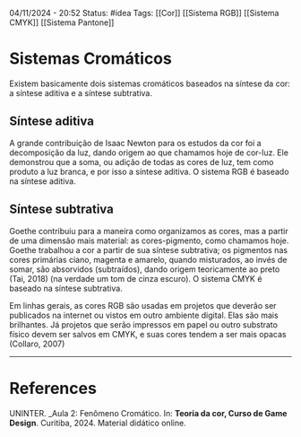 04/11/2024 - 20:52
Status: #idea
Tags: [[Cor]]  [[Sistema RGB]] [[Sistema CMYK]]  [[Sistema Pantone]]

# Sistemas Cromáticos

Existem basicamente dois sistemas cromáticos baseados na síntese da cor: a síntese aditiva e a síntese subtrativa.

## Síntese aditiva

A grande contribuição de Isaac Newton para os estudos da cor foi a decomposição da luz, dando origem ao que chamamos hoje de cor-luz. Ele demonstrou que a soma, ou adição de todas as cores de luz, tem como produto a luz branca, e por isso a síntese aditiva. O sistema RGB é baseado na síntese aditiva.
## Síntese subtrativa

Goethe contribuiu para a maneira como organizamos as cores, mas a partir de uma dimensão mais material: as cores-pigmento, como chamamos hoje. Goethe trabalhou a cor a partir de sua síntese subtrativa; os pigmentos nas cores primárias ciano, magenta e amarelo, quando misturados, ao invés de somar, são absorvidos (subtraídos), dando origem teoricamente ao preto (Tai, 2018) (na verdade um tom de cinza escuro). O sistema CMYK é baseado na síntese subtrativa. 

Em linhas gerais, as cores RGB são usadas em projetos que deverão ser publicados na internet ou vistos em outro ambiente digital. Elas são mais brilhantes. Já projetos que serão impressos em papel ou outro substrato físico devem ser salvos em CMYK, e suas cores tendem a ser mais opacas (Collaro, 2007)

---

# References

UNINTER.  _Aula 2: Fenômeno Cromático. In: **Teoria da cor, Curso de Game Design**. Curitiba, 2024. Material didático online.